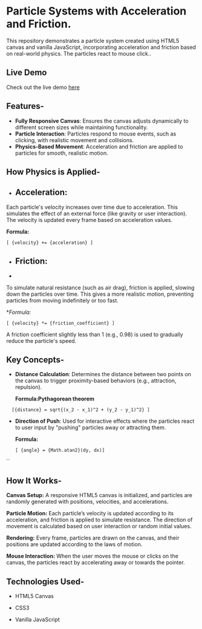 # Particle Systems with Acceleration and Friction.

This repository demonstrates a particle system created using HTML5 canvas and vanilla JavaScript, incorporating acceleration and friction based on real-world physics. The particles react to mouse click..

## Live Demo

Check out the live demo [here](https://algomystique.github.io/ParticleSystems-Physics)

## Features-

- **Fully Responsive Canvas**: Ensures the canvas adjusts dynamically to different screen sizes while maintaining functionality.
- **Particle Interaction**: Particles respond to mouse events, such as clicking, with realistic movement and collisions.
- **Physics-Based Movement**: Acceleration and friction are applied to particles for smooth, realistic motion.

## How Physics is Applied-

- ## Acceleration:

Each particle's velocity increases over time due to acceleration. This simulates the effect of an external force (like gravity or user interaction). The velocity is updated every frame based on acceleration values.

**Formula:**
```
[ {velocity} += {acceleration} ]
```
- ## Friction:
- 
To simulate natural resistance (such as air drag), friction is applied, slowing down the particles over time. This gives a more realistic motion, preventing particles from moving indefinitely or too fast.

**Formula:*
```
[ {velocity} *= {friction_coefficient} ]
```

A friction coefficient slightly less than 1 (e.g., 0.98) is used to gradually reduce the particle's speed.

## Key Concepts-

- **Distance Calculation**: Determines the distance between two points on the canvas to trigger proximity-based behaviors (e.g., attraction, repulsion).
  
  **Formula:Pythagorean theorem**
```
  [{distance} = sqrt{(x_2 - x_1)^2 + (y_2 - y_1)^2} ]
  ```
- **Direction of Push**: Used for interactive effects where the particles react to user input by "pushing" particles away or attracting them.
  
  **Formula:**
  ```
  [ {angle} = {Math.atan2}(dy, dx)]
``
## How It Works-

**Canvas Setup:** A responsive HTML5 canvas is initialized, and particles are randomly generated with positions, velocities, and accelerations.

**Particle Motion:** Each particle’s velocity is updated according to its acceleration, and friction is applied to simulate resistance. The direction of movement is calculated based on user interaction or random initial values.

**Rendering:** Every frame, particles are drawn on the canvas, and their positions are updated according to the laws of motion.

**Mouse Interaction:** When the user moves the mouse or clicks on the canvas, the particles react by accelerating away or towards the pointer.

## Technologies Used-

- HTML5 Canvas

- CSS3

- Vanilla JavaScript


